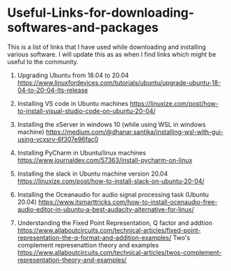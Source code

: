 # Useful-Links-for-downloading-softwares-and-packages
This is a list of links that I have used while downloading and installing various software. I will update this as as when I find links which might be useful to the community.

1. Upgrading Ubuntu from 18.04 to 20.04
https://www.linuxfordevices.com/tutorials/ubuntu/upgrade-ubuntu-18-04-to-20-04-lts-release

2. Installing VS code in Ubuntu machines
https://linuxize.com/post/how-to-install-visual-studio-code-on-ubuntu-20-04/

3. Installing the xServer in windows 10 (while using WSL in windows machine)
https://medium.com/@dhanar.santika/installing-wsl-with-gui-using-vcxsrv-6f307e96fac0

4. Installing PyCharm in Ubuntu/linux machines
https://www.journaldev.com/57363/install-pycharm-on-linux

5. Installing the slack in Ubuntu machine version 20.04
 https://linuxize.com/post/how-to-install-slack-on-ubuntu-20-04/
 
6. Installing the Oceanaudio for audio signal processing task (Ubuntu 20.04)
https://www.itsmarttricks.com/how-to-install-ocenaudio-free-audio-editor-in-ubuntu-a-best-audacity-alternative-for-linux/

7. Understanding the Fixed Point Representation, Q factor and addtion
https://www.allaboutcircuits.com/technical-articles/fixed-point-representation-the-q-format-and-addition-examples/
  Two's complement represenattion theory and examples
https://www.allaboutcircuits.com/technical-articles/twos-complement-representation-theory-and-examples/


